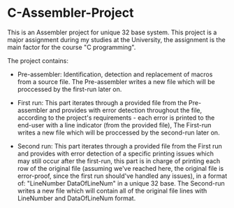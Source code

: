 # C-Assembler-Project
This is an Assembler project for unique 32 base system.
This project is a major assignment during my studies at the University, the assignment is the main factor for the course "C programming".

The project contains:
- Pre-assembler: Identification, detection and replacement of macros from a source file.
                  The Pre-assembler writes a new file which will be proccessed by the first-run later on.
                  
- First run: This part iterates through a provided file from the Pre-assembler and provides with error detection throughout the file, according to the project's requirements - each error is printed to the end-user with a line indicator (from the provided file),
              The First-run writes a new file which will be proccessed by the second-run later on.

- Second run: This part iterates through a provided file from the First run and provides with error detection of a specific printing issues which may still occur after the first-run, this part is in charge of printing each row of the original file (assuming we've reached here, the original file is error-proof, since the first run should've handled any issues), in a format of: "LineNumber    DataOfLineNum" in a unique 32 base.
              The Second-run writes a new file which will contain all of the original file lines with LineNumber and DataOfLineNum format.
